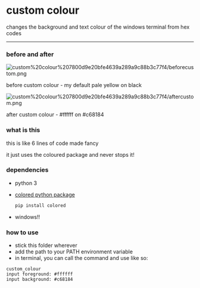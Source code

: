 # custom colour

changes the background and text colour of the windows terminal from hex codes

---

### before and after

![custom%20colour%207800d9e20bfe4639a289a9c88b3c77f4/beforecustom.png](custom%20colour%207800d9e20bfe4639a289a9c88b3c77f4/beforecustom.png)

before custom colour - my default pale yellow on black

![custom%20colour%207800d9e20bfe4639a289a9c88b3c77f4/aftercustom.png](custom%20colour%207800d9e20bfe4639a289a9c88b3c77f4/aftercustom.png)

after custom colour - #ffffff on #c68184

### what is this

this is like 6 lines of code made fancy 

it just uses the coloured package and never stops it!

### dependencies

- python 3
- [colored python package](https://pypi.org/project/colored/)

    ```jsx
    pip install colored
    ```

- windows!!

### how to use

- stick this folder wherever
- add the path to your PATH environment variable
- in terminal, you can call the command and use like so:

```
custom_colour
input foreground: #ffffff
input background: #c68184
```
